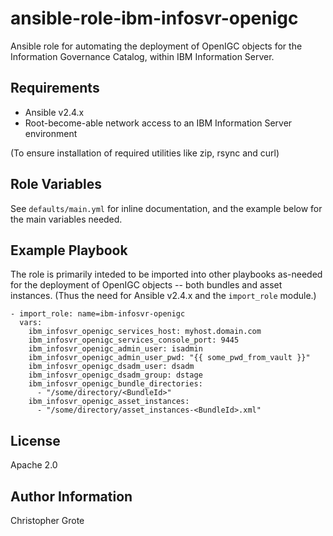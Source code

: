 # ansible-role-ibm-infosvr-openigc

Ansible role for automating the deployment of OpenIGC objects for the Information Governance Catalog, within IBM Information Server.

## Requirements

- Ansible v2.4.x
- Root-become-able network access to an IBM Information Server environment

(To ensure installation of required utilities like zip, rsync and curl)

## Role Variables

See `defaults/main.yml` for inline documentation, and the example below for the main variables needed.

## Example Playbook

The role is primarily inteded to be imported into other playbooks as-needed for the deployment of OpenIGC objects -- both bundles and asset instances. (Thus the need for Ansible v2.4.x and the `import_role` module.)

```
- import_role: name=ibm-infosvr-openigc
  vars:
    ibm_infosvr_openigc_services_host: myhost.domain.com
    ibm_infosvr_openigc_services_console_port: 9445
    ibm_infosvr_openigc_admin_user: isadmin
    ibm_infosvr_openigc_admin_user_pwd: "{{ some_pwd_from_vault }}"
    ibm_infosvr_openigc_dsadm_user: dsadm
    ibm_infosvr_openigc_dsadm_group: dstage
    ibm_infosvr_openigc_bundle_directories:
      - "/some/directory/<BundleId>"
    ibm_infosvr_openigc_asset_instances:
      - "/some/directory/asset_instances-<BundleId>.xml"
```

## License

Apache 2.0

## Author Information

Christopher Grote
